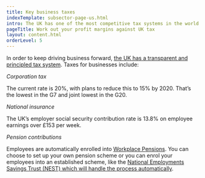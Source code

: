 ```yaml
---
title: Key business taxes
indexTemplate: subsector-page-us.html
intro: The UK has one of the most competitive tax systems in the world - check out how the rates and regulations can work for you.
pageTitle: Work out your profit margins against UK tax
layout: content.html
orderLevel: 5
---
```


In order to keep driving business forward, [the UK has a transparent and principled tax system](https://www.gov.uk/government/publications/why-overseas-companies-should-set-up-in-the-uk/why-overseas-companies-should-set-up-in-the-uk#tax-in-the-uk). Taxes for businesses include:

*Corporation tax*

The current rate is 20%, with plans to reduce this to 15% by 2020. That’s the lowest in the G7 and joint lowest in the G20.

*National insurance*

The UK’s employer social security contribution rate is 13.8% on employee earnings over £153 per week. 

*Pension contributions*

Employees are automatically enrolled into [Workplace Pensions](https://www.gov.uk/workplace-pensions/about-workplace-pensions). You can choose to set up your own pension scheme or you can enrol your employees into an established scheme, like the [National Employments Savings Trust (NEST) which will handle the process automatically](http://www.nestpensions.org.uk/schemeweb/NestWeb/public/employers/contents/what-employers-need-to-do.html). 